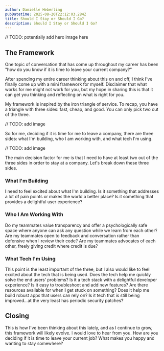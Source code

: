 ```yaml
---
author: Danielle Heberling
pubDatetime: 2025-08-20T22:12:03.284Z
title: Should I Stay or Should I Go?
description: Should I Stay or Should I Go?
---
```


// TODO: potentially add hero image here

## The Framework

One topic of conversation that has come up throughout my career has been "how do you know if it is time to leave your current company?"

After spending my entire career thinking about this on and off, I think I've finally come up with a mini framework for myself. Disclaimer that what works for me might not work for you, but my hope in sharing this is that it can get you thinking and reflecting on what is right for you.

My framework is inspired by the iron triangle of service. To recap, you have a triangle with three sides: fast, cheap, and good. You can only pick two out of the three.

// TODO: add image

So for me, deciding if it is time for me to leave a company, there are three sides: what I'm building, who I am working with, and what tech I'm using.

// TODO: add image

The main decision factor for me is that I need to have at least two out of the three sides in order to stay at a company. Let's break down these three sides.

### What I'm Building

I need to feel excited about what I'm building. Is it something that addresses a lot of pain points or makes the world a better place? Is it something that provides a delightful user experience?

### Who I Am Working With

Do my teammates value transparency and offer a psychologically safe space where anyone can ask any question while we learn from each other? Are my teammates open to feedback and conversation rather than defensive when I review their code? Are my teammates advocates of each other, freely giving credit where credit is due?

### What Tech I'm Using

This point is the least important of the three, but I also would like to feel excited about the tech that is being used. Does the tech help me quickly solve the end users' problems? Is it a tech stack with a delightful developer experience? Is it easy to troubleshoot and add new features? Are there resources available for when I get stuck on something? Does it help me build robust apps that users can rely on? Is it tech that is still being improved...at the very least has periodic security patches?

## Closing

This is how I've been thinking about this lately, and as I continue to grow, this framework will likely evolve. I would love to hear from you. How are you deciding if it is time to leave your current job? What makes you happy and wanting to stay somewhere?

&nbsp;
